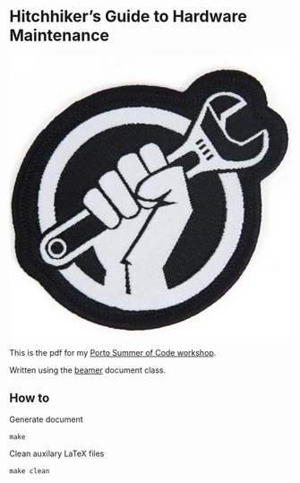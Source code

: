# Hitchhiker’s Guide to Hardware Maintenance

![Hardware Maintenance](psc-hhm-logo.jpg)

This is the pdf for my [Porto Summer of Code workshop](https://portosummerofcode.com/workshops/hw).

Written using the [beamer](https://en.wikipedia.org/wiki/Beamer_(LaTeX)) document class.

## How to

Generate document

```shell
make
```

Clean auxilary LaTeX files
```shell
make clean
```
